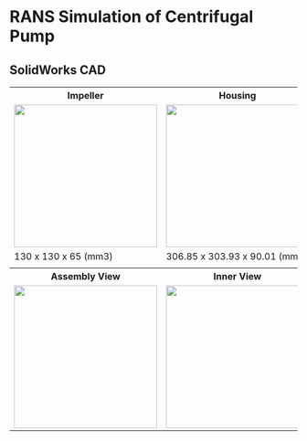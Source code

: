 # RANS Simulation of Centrifugal Pump

## SolidWorks CAD

<table>
  <tr>
    <th><b>Impeller</b></th>
    <th><b>Housing</b></th>
    <th><b>Cover</b></th>
  </tr>
  <tr>
    <td><img src="https://user-images.githubusercontent.com/57020975/140510487-a4025029-c2e4-4bdb-a70c-ba1ffd5cd174.jpg" width=250 height=250></td>
    <td><img src="https://user-images.githubusercontent.com/57020975/140510484-98da06b2-e4dd-4854-b7e9-a5b6c365d984.jpg" width=250 height=250></td>
    <td><img src="https://user-images.githubusercontent.com/57020975/140510488-c53abe2a-a068-42ac-924c-4be2618e1d09.jpg" width=250 height=250></td>
  </tr>
  <tr>
    <td>130 x 130 x 65 (mm3)</td>
    <td>306.85 x 303.93 x 90.01 (mm3)</td>
    <td>140 x 140 x 45 (mm3)</td>
  </tr>
  <tr>
    <td></td>
    <td></td>
    <td></td>
  </tr>
  <tr>
    <th><b>Assembly View</b></th>
    <th><b>Inner View</b></th>
    <th><b>Section View</b></th>
  </tr>
  <tr>
    <td><img src="https://user-images.githubusercontent.com/57020975/140507038-e4ff2a48-ec83-4d61-b16f-e4aac3830948.jpg" width=250 height=250></td>
    <td><img src="https://user-images.githubusercontent.com/57020975/140507032-a2d3e704-3578-429d-9ba2-7722dab5200b.jpg" width=250 height=250></td>
    <td><img src="https://user-images.githubusercontent.com/57020975/140507034-4792155b-451b-478c-9ebf-2b1c1305f35f.jpg" width=250 height=250></td>
  </tr>
 </table>
 
 
